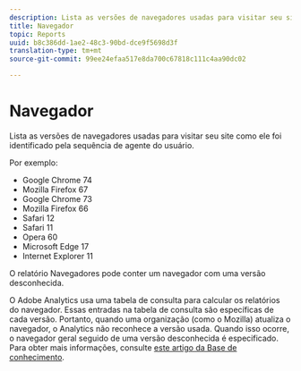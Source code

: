 ```yaml
---
description: Lista as versões de navegadores usadas para visitar seu site como ele foi identificado pela sequência de agente do usuário.
title: Navegador
topic: Reports
uuid: b8c386dd-1ae2-48c3-90bd-dce9f5698d3f
translation-type: tm+mt
source-git-commit: 99ee24efaa517e8da700c67818c111c4aa90dc02

---
```



# Navegador

Lista as versões de navegadores usadas para visitar seu site como ele foi identificado pela sequência de agente do usuário.

Por exemplo:

* Google Chrome 74
* Mozilla Firefox 67
* Google Chrome 73
* Mozilla Firefox 66
* Safari 12
* Safari 11
* Opera 60
* Microsoft Edge 17
* Internet Explorer 11

O relatório Navegadores pode conter um navegador com uma versão desconhecida.

O Adobe Analytics usa uma tabela de consulta para calcular os relatórios do navegador. Essas entradas na tabela de consulta são específicas de cada versão. Portanto, quando uma organização (como o Mozilla) atualiza o navegador, o Analytics não reconhece a versão usada. Quando isso ocorre, o navegador geral seguido de uma versão desconhecida é especificado. Para obter mais informações, consulte [este artigo da Base de conhecimento](https://helpx.adobe.com/analytics/kb/browser-unknown-version.html).


